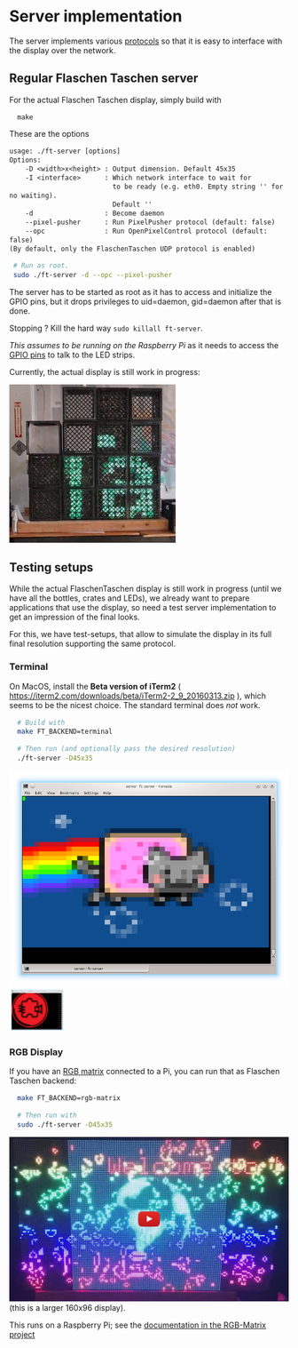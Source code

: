 Server implementation
=====================

The server implements various [protocols](../doc/protocols.md) so that
it is easy to interface with the display over the network.

## Regular Flaschen Taschen server

For the actual Flaschen Taschen display, simply build with

```
  make
```

These are the options

```
usage: ./ft-server [options]
Options:
	-D <width>x<height> : Output dimension. Default 45x35
	-I <interface>      : Which network interface to wait for
	                      to be ready (e.g. eth0. Empty string '' for no waiting).
	                      Default ''
	-d                  : Become daemon
	--pixel-pusher      : Run PixelPusher protocol (default: false)
	--opc               : Run OpenPixelControl protocol (default: false)
(By default, only the FlaschenTaschen UDP protocol is enabled)
```

```bash
 # Run as root.
 sudo ./ft-server -d --opc --pixel-pusher
```

The server has to be started as root as it has to access and initialize the
GPIO pins, but it drops privileges to uid=daemon, gid=daemon after that is done.

Stopping ? Kill the hard way `sudo killall ft-server`.

*This assumes to be running on the Raspberry Pi* as it needs to access the
[GPIO pins](../hardware) to talk to the LED strips.

Currently, the actual display is still work in progress:

![](../img/ft-work-in-progress.jpg)

## Testing setups

While the actual FlaschenTaschen display is still work in progress (until
we have all the bottles, crates and LEDs), we already want to prepare
applications that use the display, so need a test server implementation to
get an impression of the final looks.

For this, we have test-setups, that allow to simulate the display in
its full final resolution supporting the same protocol.

### Terminal

On MacOS, install the **Beta version of iTerm2** ( https://iterm2.com/downloads/beta/iTerm2-2_9_20160313.zip ), which seems to be the nicest choice.
The standard terminal does *not* work.

```bash
  # Build with
  make FT_BACKEND=terminal
```

```bash
  # Then run (and optionally pass the desired resolution)
  ./ft-server -D45x35
```

![](../img/terminal-screenshot.png)
<img src="../img/terminal-screenshot-nb.png" width="100px">


### RGB Display

If you have an [RGB matrix][rgb-matrix] connected to a Pi, you can run that
as Flaschen Taschen backend:

```bash
  make FT_BACKEND=rgb-matrix
```

```bash
  # Then run with
  sudo ./ft-server -D45x35
```

[![RGB-MatrixImpl][ft-rgb-vid]](https://www.youtube.com/watch?v=XeJBcNevuJE)
(this is a larger 160x96 display).

This runs on a Raspberry Pi; see the
[documentation in the RGB-Matrix project][rgb-matrix]

[rgb-matrix]: https://github.com/hzeller/rpi-rgb-led-matrix
[ft-rgb-vid]: ../img/rgb-matrix-sample-vid.jpg
[term-color]: https://gist.github.com/XVilka/8346728
